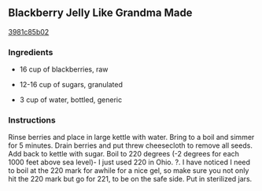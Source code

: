 ## Blackberry Jelly Like Grandma Made

[3981c85b02](http://www.food.com/recipe/blackberry-jelly-like-grandma-made-130606)

### Ingredients

 - 16 cup of blackberries, raw

 - 12-16 cup of sugars, granulated

 - 3 cup of water, bottled, generic

### Instructions

Rinse berries and place in large kettle with water. Bring to a boil and simmer for 5 minutes. Drain berries and put threw cheesecloth to remove all seeds. Add back to kettle with sugar. Boil to 220 degrees (-2 degrees for each 1000 feet above sea level)- I just used 220 in Ohio. ?. I have noticed I need to boil at the 220 mark for awhile for a nice gel, so make sure you not only hit the 220 mark but go for 221, to be on the safe side. Put in sterilized jars.